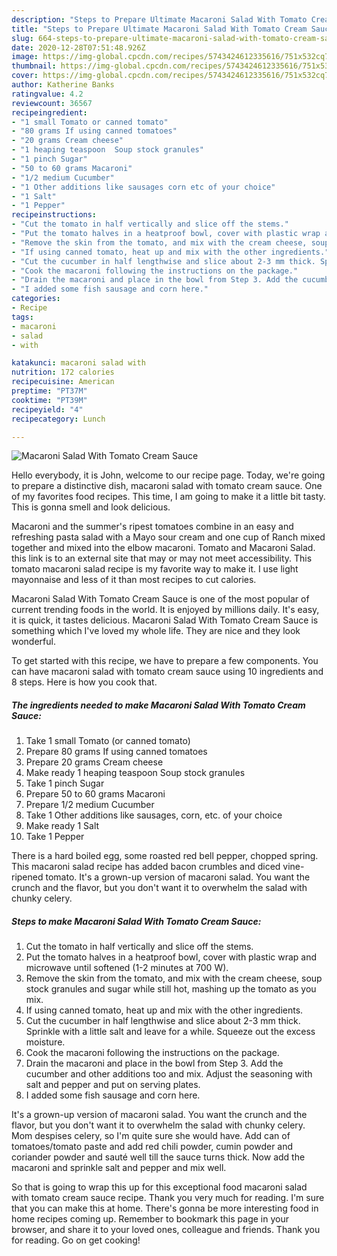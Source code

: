 ```yaml
---
description: "Steps to Prepare Ultimate Macaroni Salad With Tomato Cream Sauce"
title: "Steps to Prepare Ultimate Macaroni Salad With Tomato Cream Sauce"
slug: 664-steps-to-prepare-ultimate-macaroni-salad-with-tomato-cream-sauce
date: 2020-12-28T07:51:48.926Z
image: https://img-global.cpcdn.com/recipes/5743424612335616/751x532cq70/macaroni-salad-with-tomato-cream-sauce-recipe-main-photo.jpg
thumbnail: https://img-global.cpcdn.com/recipes/5743424612335616/751x532cq70/macaroni-salad-with-tomato-cream-sauce-recipe-main-photo.jpg
cover: https://img-global.cpcdn.com/recipes/5743424612335616/751x532cq70/macaroni-salad-with-tomato-cream-sauce-recipe-main-photo.jpg
author: Katherine Banks
ratingvalue: 4.2
reviewcount: 36567
recipeingredient:
- "1 small Tomato or canned tomato"
- "80 grams If using canned tomatoes"
- "20 grams Cream cheese"
- "1 heaping teaspoon  Soup stock granules"
- "1 pinch Sugar"
- "50 to 60 grams Macaroni"
- "1/2 medium Cucumber"
- "1 Other additions like sausages corn etc of your choice"
- "1 Salt"
- "1 Pepper"
recipeinstructions:
- "Cut the tomato in half vertically and slice off the stems."
- "Put the tomato halves in a heatproof bowl, cover with plastic wrap and microwave until softened (1-2 minutes at 700 W)."
- "Remove the skin from the tomato, and mix with the cream cheese, soup stock granules and sugar while still hot, mashing up the tomato as you mix."
- "If using canned tomato, heat up and mix with the other ingredients."
- "Cut the cucumber in half lengthwise and slice about 2-3 mm thick. Sprinkle with a little salt and leave for a while. Squeeze out the excess moisture."
- "Cook the macaroni following the instructions on the package."
- "Drain the macaroni and place in the bowl from Step 3. Add the cucumber and other additions too and mix. Adjust the seasoning with salt and pepper and put on serving plates."
- "I added some fish sausage and corn here."
categories:
- Recipe
tags:
- macaroni
- salad
- with

katakunci: macaroni salad with 
nutrition: 172 calories
recipecuisine: American
preptime: "PT37M"
cooktime: "PT39M"
recipeyield: "4"
recipecategory: Lunch

---
```



![Macaroni Salad With Tomato Cream Sauce](https://img-global.cpcdn.com/recipes/5743424612335616/751x532cq70/macaroni-salad-with-tomato-cream-sauce-recipe-main-photo.jpg)

Hello everybody, it is John, welcome to our recipe page. Today, we're going to prepare a distinctive dish, macaroni salad with tomato cream sauce. One of my favorites food recipes. This time, I am going to make it a little bit tasty. This is gonna smell and look delicious.

Macaroni and the summer&#39;s ripest tomatoes combine in an easy and refreshing pasta salad with a Mayo sour cream and one cup of Ranch mixed together and mixed into the elbow macaroni. Tomato and Macaroni Salad. this link is to an external site that may or may not meet accessibility. This tomato macaroni salad recipe is my favorite way to make it. I use light mayonnaise and less of it than most recipes to cut calories.

Macaroni Salad With Tomato Cream Sauce is one of the most popular of current trending foods in the world. It is enjoyed by millions daily. It's easy, it is quick, it tastes delicious. Macaroni Salad With Tomato Cream Sauce is something which I've loved my whole life. They are nice and they look wonderful.


To get started with this recipe, we have to prepare a few components. You can have macaroni salad with tomato cream sauce using 10 ingredients and 8 steps. Here is how you cook that.

<!--inarticleads1-->

##### The ingredients needed to make Macaroni Salad With Tomato Cream Sauce:

1. Take 1 small Tomato (or canned tomato)
1. Prepare 80 grams If using canned tomatoes
1. Prepare 20 grams Cream cheese
1. Make ready 1 heaping teaspoon  Soup stock granules
1. Take 1 pinch Sugar
1. Prepare 50 to 60 grams Macaroni
1. Prepare 1/2 medium Cucumber
1. Take 1 Other additions like sausages, corn, etc. of your choice
1. Make ready 1 Salt
1. Take 1 Pepper


There is a hard boiled egg, some roasted red bell pepper, chopped spring. This macaroni salad recipe has added bacon crumbles and diced vine-ripened tomato. It&#39;s a grown-up version of macaroni salad. You want the crunch and the flavor, but you don&#39;t want it to overwhelm the salad with chunky celery. 

<!--inarticleads2-->

##### Steps to make Macaroni Salad With Tomato Cream Sauce:

1. Cut the tomato in half vertically and slice off the stems.
1. Put the tomato halves in a heatproof bowl, cover with plastic wrap and microwave until softened (1-2 minutes at 700 W).
1. Remove the skin from the tomato, and mix with the cream cheese, soup stock granules and sugar while still hot, mashing up the tomato as you mix.
1. If using canned tomato, heat up and mix with the other ingredients.
1. Cut the cucumber in half lengthwise and slice about 2-3 mm thick. Sprinkle with a little salt and leave for a while. Squeeze out the excess moisture.
1. Cook the macaroni following the instructions on the package.
1. Drain the macaroni and place in the bowl from Step 3. Add the cucumber and other additions too and mix. Adjust the seasoning with salt and pepper and put on serving plates.
1. I added some fish sausage and corn here.


It&#39;s a grown-up version of macaroni salad. You want the crunch and the flavor, but you don&#39;t want it to overwhelm the salad with chunky celery. Mom despises celery, so I&#39;m quite sure she would have. Add can of tomatoes/tomato paste and add red chili powder, cumin powder and coriander powder and sauté well till the sauce turns thick. Now add the macaroni and sprinkle salt and pepper and mix well. 

So that is going to wrap this up for this exceptional food macaroni salad with tomato cream sauce recipe. Thank you very much for reading. I'm sure that you can make this at home. There's gonna be more interesting food in home recipes coming up. Remember to bookmark this page in your browser, and share it to your loved ones, colleague and friends. Thank you for reading. Go on get cooking!
